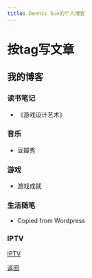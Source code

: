 ```yaml
---
title: Dennis Sun的个人博客
---
```


# 按tag写文章

## 我的博客
### 读书笔记
- 《游戏设计艺术》

### 音乐
- 豆瓣秀

### 游戏
- 游戏成就

### 生活随笔
- Copied from Wordpress

### IPTV
[IPTV](自用.m3u)

[返回](..)
